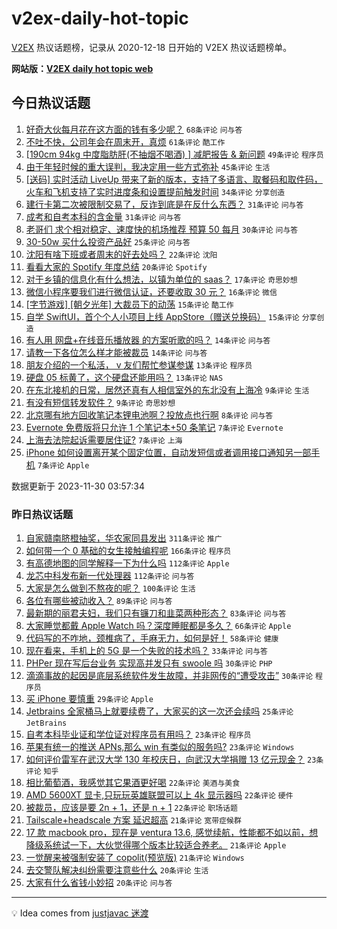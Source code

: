 # v2ex-daily-hot-topic

[V2EX](https://www.v2ex.com/) 热议话题榜，记录从 2020-12-18 日开始的 V2EX 热议话题榜单。

**网站版：[V2EX daily hot topic web](https://boojack.github.io/v2ex-daily-hot-topic-web/)**

## 今日热议话题

<!-- TODAY BEGIN -->

1. [好奇大伙每月花在这方面的钱有多少呢？](https://www.v2ex.com/t/996421) `68条评论` `问与答`
1. [不吐不快，公司年会在周末开，真烦](https://www.v2ex.com/t/996416) `61条评论` `酷工作`
1. [[190cm 94kg 中度脂肪肝(不抽烟不喝酒) ] 减肥报告 & 新问题](https://www.v2ex.com/t/996422) `49条评论` `程序员`
1. [由于年轻时候的重大误判，我决定用一些方式弥补](https://www.v2ex.com/t/996449) `45条评论` `生活`
1. [[送码] 实时活动 LiveUp 带来了新的版本，支持了多语言、取餐码和取件码，火车和飞机支持了实时进度条和设置提前触发时间](https://www.v2ex.com/t/996445) `34条评论` `分享创造`
1. [建行卡第二次被限制交易了，反诈到底是在反什么东西？](https://www.v2ex.com/t/996410) `31条评论` `问与答`
1. [成考和自考本科的含金量](https://www.v2ex.com/t/996408) `31条评论` `问与答`
1. [老哥们 求个相对稳定、速度快的机场推荐 预算 50 每月](https://www.v2ex.com/t/996434) `30条评论` `问与答`
1. [30-50w 买什么投资产品好](https://www.v2ex.com/t/996424) `25条评论` `问与答`
1. [沈阳有啥下班或者周末的好去处吗？](https://www.v2ex.com/t/996402) `22条评论` `沈阳`
1. [看看大家的 Spotify 年度总结](https://www.v2ex.com/t/996431) `20条评论` `Spotify`
1. [对于乡镇的信息化有什么想法，以镇为单位的 saas？](https://www.v2ex.com/t/996413) `17条评论` `奇思妙想`
1. [微信小程序要我们进行微信认证，还要收取 30 元？](https://www.v2ex.com/t/996423) `16条评论` `微信`
1. [[字节游戏] [朝夕光年] 大裁员下的动荡](https://www.v2ex.com/t/996443) `15条评论` `酷工作`
1. [自学 SwiftUI，首个个人小项目上线 AppStore（赠送兑换码）](https://www.v2ex.com/t/996418) `15条评论` `分享创造`
1. [有人用 网盘+在线音乐播放器 的方案听歌的吗？](https://www.v2ex.com/t/996444) `14条评论` `问与答`
1. [请教一下各位怎么样才能被裁员](https://www.v2ex.com/t/996412) `14条评论` `问与答`
1. [朋友介绍的一个私活， v 友们帮忙参谋参谋](https://www.v2ex.com/t/996407) `13条评论` `程序员`
1. [硬盘 05 标黄了，这个硬盘还能用吗？](https://www.v2ex.com/t/996403) `13条评论` `NAS`
1. [在东北接机的日常，居然还真有人相信室外的东北没有上海冷](https://www.v2ex.com/t/996477) `9条评论` `生活`
1. [有没有短信转发软件？](https://www.v2ex.com/t/996409) `9条评论` `奇思妙想`
1. [北京哪有地方回收笔记本锂电池啊？投放点也行啊](https://www.v2ex.com/t/996430) `8条评论` `问与答`
1. [Evernote 免费版将只允许 1 个笔记本+50 条笔记](https://www.v2ex.com/t/996465) `7条评论` `Evernote`
1. [上海去法院起诉需要居住证?](https://www.v2ex.com/t/996433) `7条评论` `上海`
1. [iPhone 如何设置离开某个固定位置，自动发短信或者调用接口通知另一部手机](https://www.v2ex.com/t/996427) `7条评论` `Apple`

数据更新于 2023-11-30 03:57:34

<!-- TODAY END -->

### 昨日热议话题

<!-- YESTERDAY BEGIN -->

1. [自家赣南脐橙抽奖，华农家同县发出](https://www.v2ex.com/t/996196) `311条评论` `推广`
1. [如何带一个 0 基础的女生接触编程呢](https://www.v2ex.com/t/996151) `166条评论` `程序员`
1. [有高德地图的同学解释一下为什么吗](https://www.v2ex.com/t/996160) `112条评论` `Apple`
1. [龙芯中科发布新一代处理器](https://www.v2ex.com/t/996104) `112条评论` `问与答`
1. [大家是怎么做到不熬夜的呢？](https://www.v2ex.com/t/996172) `100条评论` `生活`
1. [各位有哪些被动收入？](https://www.v2ex.com/t/996202) `89条评论` `问与答`
1. [最新期的丽君夫妇，我们只有镰刀和韭菜两种形态？](https://www.v2ex.com/t/996221) `83条评论` `问与答`
1. [大家睡觉都戴 Apple Watch 吗？深度睡眠都是多久？](https://www.v2ex.com/t/996242) `66条评论` `Apple`
1. [代码写的不咋地，颈椎病了，手麻无力，如何是好！](https://www.v2ex.com/t/996107) `58条评论` `健康`
1. [现在看来，手机上的 5G 是一个失败的技术吗？](https://www.v2ex.com/t/996169) `33条评论` `问与答`
1. [PHPer 现在写后台业务 实现高并发只有 swoole 吗](https://www.v2ex.com/t/996296) `30条评论` `PHP`
1. [滴滴事故的起因是底层系统软件发生故障，并非网传的“遭受攻击”](https://www.v2ex.com/t/996249) `30条评论` `程序员`
1. [买 iPhone 要慎重](https://www.v2ex.com/t/996248) `29条评论` `Apple`
1. [Jetbrains 全家桶马上就要续费了，大家买的这一次还会续吗](https://www.v2ex.com/t/996192) `25条评论` `JetBrains`
1. [自考本科毕业证和学位证对程序员有用吗？](https://www.v2ex.com/t/996290) `23条评论` `程序员`
1. [苹果有统一的推送 APNs,那么 win 有类似的服务吗?](https://www.v2ex.com/t/996184) `23条评论` `Windows`
1. [如何评价雷军在武汉大学 130 年校庆日，向武汉大学捐赠 13 亿元现金？](https://www.v2ex.com/t/996182) `23条评论` `知乎`
1. [相比葡萄酒，我感觉其它果酒更好喝](https://www.v2ex.com/t/996362) `22条评论` `美酒与美食`
1. [AMD 5600XT 显卡,只玩玩英雄联盟可以上 4k 显示器吗](https://www.v2ex.com/t/996250) `22条评论` `硬件`
1. [被裁员，应该是要 2n + 1，还是 n + 1](https://www.v2ex.com/t/996177) `22条评论` `职场话题`
1. [Tailscale+headscale 方案 延迟超高](https://www.v2ex.com/t/996258) `21条评论` `宽带症候群`
1. [17 款 macbook pro，现在是 ventura 13.6, 感觉续航，性能都不如以前，想降级系统试一下，大伙觉得哪个版本比较适合养老。](https://www.v2ex.com/t/996117) `21条评论` `Apple`
1. [一觉醒来被强制安装了 copolit(预览版)](https://www.v2ex.com/t/996096) `21条评论` `Windows`
1. [去交警队解决纠纷需要注意些什么](https://www.v2ex.com/t/996369) `20条评论` `生活`
1. [大家有什么省钱小妙招](https://www.v2ex.com/t/996357) `20条评论` `问与答`

<!-- YESTERDAY END -->

---

💡 Idea comes from [justjavac 迷渡](https://github.com/justjavac/)
